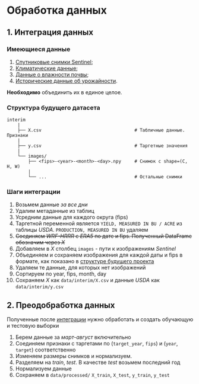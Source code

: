 # Обработка данных

## 1. Интеграция данных

### Имеющиеся данные

1. [Спутниковые снимки Sentinel](../../notebooks/1.1-data-review-sentinel.ipynb);
2. [Климатические данные](../../notebooks/1.3-data-review-wrf-hrrr.ipynb);
3. [Данные о влажности почвы](../../notebooks/1.4-data-review-moisture.ipynb);
4. [Исторические данные об урожайности](../../notebooks/1.2-data-review-usda.ipynb).

**Необходимо** объединить их в единое целое.

### Структура будущего датасета

```plaintext
interim
    |
    ├── X.csv                                   # Табличные данные. Признаки
    |
    ├── y.csv                                   # Таргетные значения
    |
    └── images/
        ├── <fips>-<year>-<month>-<day>.npy     # Снимок с shape=(C, H, W)
        |
        └── ...                                 # Остальные снимки
```

### Шаги интеграции

1. Возьмем данные *за все дни*
2. Удалим метаданные из таблиц
3. Усредним данные для каждого округа (fips)
4. Таргетной переменной является `YIELD, MEASURED IN BU / ACRE` из таблицы *USDA*. `PRODUCTION, MEASURED IN BU` удаляем
5. ~~Соединяем *WRF-HRRR* с *ERA5* по дате и fips. Полученный DataFrame обозначим через *X*~~
6. Добавляем в *X* столбец `images` - пути к изображениям *Sentinel*
7. Объединяем и сохраняем изображения для каждой даты и fips в формате, как показано в [структуре будущего проекта](#структура-будущего-датасета)
8. Удаляем те данные, для которых нет изображений
9. Сортируем по year, fips, month, day
10. Сохраняем *X* как `data/interim/X.csv` и данные *USDA* как `data/interim/y.csv`

## 2. Преодобработка данных

Полученные после [интеграции](#1-интеграция-данных) нужно обработать и создать обучающую и тестовую выборки

1. Берем данные за *март-август* включительно
2. Соединяем признаки с таргетами по (`target_year`, `fips`) и (`year`, `target`) соответственно
3. Изменяем размеры снимков и нормализуем.
4. Разделяем на *train*, *test*. В качестве *test* возьмем последний год
5. Нормализуем данные
6. Сохраняем в `data/processed/` `X_train`, `X_test`, `y_train`, `y_test`
